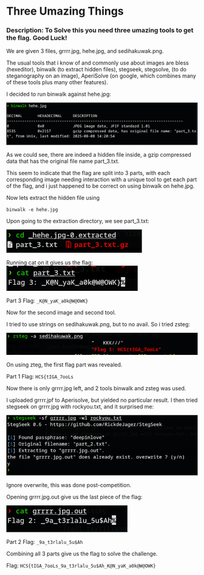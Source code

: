 # Three Umazing Things
### Description: To Solve this you need three umazing tools to get the flag. Good Luck!

We are given 3 files, grrrr.jpg, hehe.jpg, and sedihakuwak.png.

The usual tools that i know of and commonly use about images are bless (hexeditor), binwalk (to extract hidden files), stegseek, stegsolve,  (to do steganography on an image), AperiSolve (on google, which combines many of these tools plus many other features).

I decided to run binwalk against hehe.jpg:

![alt text](image.png)

As we could see, there are indeed a hidden file inside, a gzip compressed data that has the original file name part_3.txt. 

This seem to indicate that the flag are split into 3 parts, with each corresponding image needing interaction with a unique tool to get each part of the flag, and i just happened to be correct on using binwalk on hehe.jpg.

Now lets extract the hidden file using 
```
binwalk -e hehe.jpg
```
Upon going to the extraction directory, we see part_3.txt:

![alt text](image-1.png)

Running cat on it gives us the flag:
![alt text](image-2.png)

Part 3 Flag: ```_K@N_yaK_a0k@W@OWK}```

Now for the second image and second tool.

I tried to use strings on sedihakuwak.png, but to no avail. So i tried zsteg:

![alt text](image-3.png)

On using zteg, the first flag part was revealed.

Part 1 Flag: ```HCS{tIGA_7ooLs```

Now there is only grrrr.jpg left, and 2 tools binwalk and zsteg was used.

I uploaded grrrr.jpf to Aperisolve, but yielded no particular result. I then tried stegseek on grrrr.jpg with rockyou.txt, and it surprised me:

![alt text](image-4.png)

Ignore overwrite, this was done post-competition.

Opening grrrr.jpg.out give us the last piece of the flag:

![alt text](image-5.png)

Part 2 Flag: ```_9a_t3rlalu_5u$Ah```

Combining all 3 parts give us the flag to solve the challenge.

Flag: ```HCS{tIGA_7ooLs_9a_t3rlalu_5u$Ah_K@N_yaK_a0k@W@OWK}```